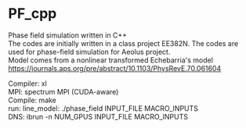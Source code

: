 # PF_cpp
Phase field simulation written in C++  
The codes are initially written in a class project EE382N. The codes are used for phase-field simulation for Aeolus project.  
Model comes from a nonlinear transformed Echebarria's model https://journals.aps.org/pre/abstract/10.1103/PhysRevE.70.061604  

Compiler: xl   
MPI: spectrum MPI (CUDA-aware)  
Compile: make  
run: line_model: ./phase_field INPUT_FILE MACRO_INPUTS  
     DNS: ibrun -n NUM_GPUS INPUT_FILE MACRO_INPUTS  
     
     
